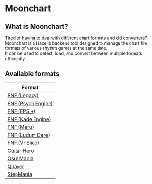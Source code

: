 # Moonchart

## What is Moonchart?
Tired of having to deal with different chart formats and old converters?<br>
Moonchart is a Haxelib backend tool designed to manage the chart file formats of various rhythm games at the same time.<br>
It can be used to detect, load, and convert between multiple formats efficiently.

## Available formats
| Format               |
|----------------------|
| [FNF (Legacy)](https://github.com/FunkinCrew/Funkin/tree/v0.2.7.1)         |
| [FNF (Psych Engine)](https://github.com/ShadowMario/FNF-PsychEngine)   |
| [FNF (FPS +)](https://github.com/ThatRozebudDude/FPS-Plus-Public)          |
| [FNF (Kade Engine)](https://github.com/Kade-github/Kade-Engine)          |
| [FNF (Maru)](https://github.com/MaybeMaru/Maru-Funkin)          |
| [FNF (Ludum Dare)](https://github.com/FunkinCrew/Funkin/tree/1.0.0)     |
| [FNF (V-Slice)](https://github.com/FunkinCrew/Funkin)        |
| [Guitar Hero](https://clonehero.net/)          |
| [Osu! Mania](https://osu.ppy.sh/)           |
| [Quaver](https://quavergame.com/)               |
| [StepMania](https://www.stepmania.com/)            |
